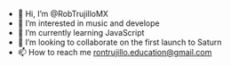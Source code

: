 - 👋 Hi, I’m @RobTrujilloMX
- 👀 I’m interested in music and develope
- 🌱 I’m currently learning JavaScript
- 💞️ I’m looking to collaborate on the first launch to Saturn
- 📫 How to reach me rontrujillo.education@gmail.com

<!---
RobTrujilloMX/RobTrujilloMX is a ✨ special ✨ repository because its `README.md` (this file) appears on your GitHub profile.
You can click the Preview link to take a look at your changes.
--->
